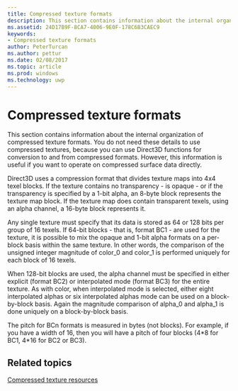 ---title: Compressed texture formatsdescription: This section contains information about the internal organization of compressed texture formats.ms.assetid: 24D17B9F-8CA7-4006-9E0F-178C6B3CAEC9keywords:- Compressed texture formatsauthor: PeterTurcanms.author: petturms.date: 02/08/2017ms.topic: articlems.prod: windowsms.technology: uwp---# Compressed texture formatsThis section contains information about the internal organization of compressed texture formats. You do not need these details to use compressed textures, because you can use Direct3D functions for conversion to and from compressed formats. However, this information is useful if you want to operate on compressed surface data directly.Direct3D uses a compression format that divides texture maps into 4x4 texel blocks. If the texture contains no transparency - is opaque - or if the transparency is specified by a 1-bit alpha, an 8-byte block represents the texture map block. If the texture map does contain transparent texels, using an alpha channel, a 16-byte block represents it.Any single texture must specify that its data is stored as 64 or 128 bits per group of 16 texels. If 64-bit blocks - that is, format BC1 - are used for the texture, it is possible to mix the opaque and 1-bit alpha formats on a per-block basis within the same texture. In other words, the comparison of the unsigned integer magnitude of color\_0 and color\_1 is performed uniquely for each block of 16 texels.When 128-bit blocks are used, the alpha channel must be specified in either explicit (format BC2) or interpolated mode (format BC3) for the entire texture. As with color, when interpolated mode is selected, either eight interpolated alphas or six interpolated alphas mode can be used on a block-by-block basis. Again the magnitude comparison of alpha\_0 and alpha\_1 is done uniquely on a block-by-block basis.The pitch for BCn formats is measured in bytes (not blocks). For example, if you have a width of 16, then you will have a pitch of four blocks (4\*8 for BC1, 4\*16 for BC2 or BC3).## <span id="related-topics"></span>Related topics[Compressed texture resources](compressed-texture-resources.md)  